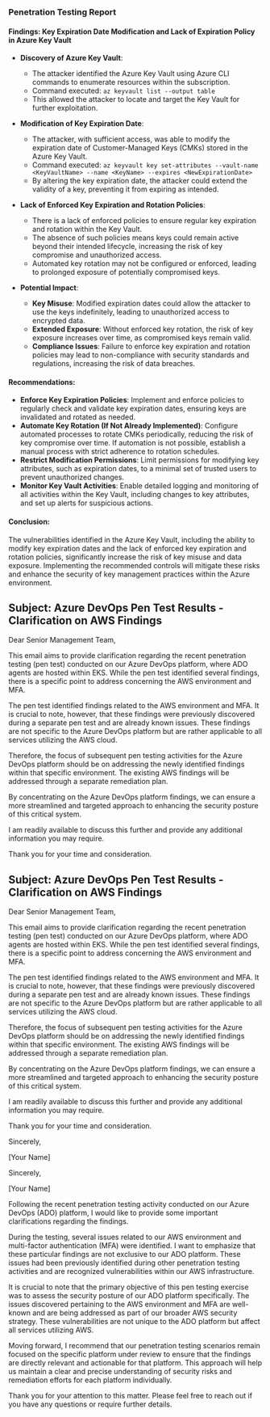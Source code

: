 ### Penetration Testing Report

#### Findings: Key Expiration Date Modification and Lack of Expiration Policy in Azure Key Vault

- **Discovery of Azure Key Vault**:
  - The attacker identified the Azure Key Vault using Azure CLI commands to enumerate resources within the subscription.
  - Command executed: `az keyvault list --output table`
  - This allowed the attacker to locate and target the Key Vault for further exploitation.

- **Modification of Key Expiration Date**:
  - The attacker, with sufficient access, was able to modify the expiration date of Customer-Managed Keys (CMKs) stored in the Azure Key Vault.
  - Command executed: `az keyvault key set-attributes --vault-name <KeyVaultName> --name <KeyName> --expires <NewExpirationDate>`
  - By altering the key expiration date, the attacker could extend the validity of a key, preventing it from expiring as intended.

- **Lack of Enforced Key Expiration and Rotation Policies**:
  - There is a lack of enforced policies to ensure regular key expiration and rotation within the Key Vault.
  - The absence of such policies means keys could remain active beyond their intended lifecycle, increasing the risk of key compromise and unauthorized access.
  - Automated key rotation may not be configured or enforced, leading to prolonged exposure of potentially compromised keys.

- **Potential Impact**:
  - **Key Misuse**: Modified expiration dates could allow the attacker to use the keys indefinitely, leading to unauthorized access to encrypted data.
  - **Extended Exposure**: Without enforced key rotation, the risk of key exposure increases over time, as compromised keys remain valid.
  - **Compliance Issues**: Failure to enforce key expiration and rotation policies may lead to non-compliance with security standards and regulations, increasing the risk of data breaches.

#### Recommendations:

- **Enforce Key Expiration Policies**: Implement and enforce policies to regularly check and validate key expiration dates, ensuring keys are invalidated and rotated as needed.
- **Automate Key Rotation (If Not Already Implemented)**: Configure automated processes to rotate CMKs periodically, reducing the risk of key compromise over time. If automation is not possible, establish a manual process with strict adherence to rotation schedules.
- **Restrict Modification Permissions**: Limit permissions for modifying key attributes, such as expiration dates, to a minimal set of trusted users to prevent unauthorized changes.
- **Monitor Key Vault Activities**: Enable detailed logging and monitoring of all activities within the Key Vault, including changes to key attributes, and set up alerts for suspicious actions.

#### Conclusion:
The vulnerabilities identified in the Azure Key Vault, including the ability to modify key expiration dates and the lack of enforced key expiration and rotation policies, significantly increase the risk of key misuse and data exposure. Implementing the recommended controls will mitigate these risks and enhance the security of key management practices within the Azure environment.






## Subject: Azure DevOps Pen Test Results - Clarification on AWS Findings

Dear Senior Management Team,

This email aims to provide clarification regarding the recent penetration testing (pen test) conducted on our Azure DevOps platform, where ADO agents are hosted within EKS. While the pen test identified several findings, there is a specific point to address concerning the AWS environment and MFA.

The pen test identified findings related to the AWS environment and MFA. It is crucial to note, however, that these findings were previously discovered during a separate pen test and are already known issues. These findings are not specific to the Azure DevOps platform but are rather applicable to all services utilizing the AWS cloud.

Therefore, the focus of subsequent pen testing activities for the Azure DevOps platform should be on addressing the newly identified findings within that specific environment. The existing AWS findings will be addressed through a separate remediation plan.

By concentrating on the Azure DevOps platform findings, we can ensure a more streamlined and targeted approach to enhancing the security posture of this critical system.

I am readily available to discuss this further and provide any additional information you may require.

Thank you for your time and consideration.






## Subject: Azure DevOps Pen Test Results - Clarification on AWS Findings

Dear Senior Management Team,

This email aims to provide clarification regarding the recent penetration testing (pen test) conducted on our Azure DevOps platform, where ADO agents are hosted within EKS. While the pen test identified several findings, there is a specific point to address concerning the AWS environment and MFA.

The pen test identified findings related to the AWS environment and MFA. It is crucial to note, however, that these findings were previously discovered during a separate pen test and are already known issues. These findings are not specific to the Azure DevOps platform but are rather applicable to all services utilizing the AWS cloud.

Therefore, the focus of subsequent pen testing activities for the Azure DevOps platform should be on addressing the newly identified findings within that specific environment. The existing AWS findings will be addressed through a separate remediation plan.

By concentrating on the Azure DevOps platform findings, we can ensure a more streamlined and targeted approach to enhancing the security posture of this critical system.

I am readily available to discuss this further and provide any additional information you may require.

Thank you for your time and consideration.

Sincerely,

[Your Name]

Sincerely,

[Your Name]

Following the recent penetration testing activity conducted on our Azure DevOps (ADO) platform, I would like to provide some important clarifications regarding the findings.

During the testing, several issues related to our AWS environment and multi-factor authentication (MFA) were identified. I want to emphasize that these particular findings are not exclusive to our ADO platform. These issues had been previously identified during other penetration testing activities and are recognized vulnerabilities within our AWS infrastructure.

It is crucial to note that the primary objective of this pen testing exercise was to assess the security posture of our ADO platform specifically. The issues discovered pertaining to the AWS environment and MFA are well-known and are being addressed as part of our broader AWS security strategy. These vulnerabilities are not unique to the ADO platform but affect all services utilizing AWS.

Moving forward, I recommend that our penetration testing scenarios remain focused on the specific platform under review to ensure that the findings are directly relevant and actionable for that platform. This approach will help us maintain a clear and precise understanding of security risks and remediation efforts for each platform individually.

Thank you for your attention to this matter. Please feel free to reach out if you have any questions or require further details.

